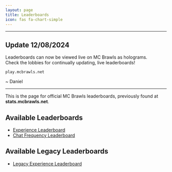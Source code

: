 ```yaml
---
layout: page
title: Leaderboards
icon: fas fa-chart-simple
---
```


---

## **Update 12/08/2024**

Leaderboards can now be viewed live on MC Brawls as holograms.  
Check the lobbies for continually updating, live leaderboards!

`play.mcbrawls.net`

~ Daniel

---

This is the page for official MC Brawls leaderboards, previously found at <strong>stats.mcbrawls.net</strong>.

## Available Leaderboards

- [Experience Leaderboard](/leaderboards/experience)
- [Chat Frequency Leaderboard](/leaderboards/chat-frequency)

## Available Legacy Leaderboards

- [Legacy Experience Leaderboard](/leaderboards/legacy-experience)
